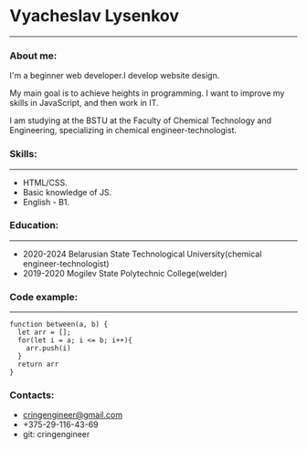 # Vyacheslav Lysenkov
*********************
### About me:
I'm a beginner web developer.I develop website design.

My main goal is to achieve heights in programming. I
want to improve my skills in JavaScript, and then work
in IT.

I am studying at the BSTU at the Faculty of Chemical
Technology and Engineering, specializing in chemical engineer-technologist.


### Skills:
*********************
* HTML/CSS.
* Basic knowledge of JS.
* English - B1.


### Education:
*********************
* 2020-2024 Belarusian State Technological University(chemical engineer-technologist)
* 2019-2020 Mogilev State Polytechnic College(welder)


### Code example:
*********************

```
function between(a, b) {
  let arr = [];
  for(let i = a; i <= b; i++){
    arr.push(i)
  }
  return arr
}
```

### Contacts:
* cringengineer@gmail.com
* +375-29-116-43-69
* git: cringengineer